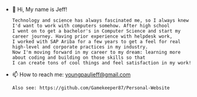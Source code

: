 - 👋 Hi, My name is Jeff!

      Technology and science has always fascinated me, so I always knew I'd want to work with computers somehow. After high school 
      I went on to get a bachelor's in Computer Science and start my career journey. Having prior experience with helpdesk work,
      I worked with SAP Ariba for a few years to get a feel for real high-level and corporate practices in my industry. 
      Now I'm moving forward in my career to my dream: learning more about coding and building on those skills so that
      I can create tons of cool things and feel satisfaction in my work!

- 📫 How to reach me:
      youngpauljeff@gmail.com
      
      Also see: https://github.com/Gamekeeper87/Personal-Website

<!---
Gamekeeper87/Gamekeeper87 is a ✨ special ✨ repository because its `README.md` (this file) appears on your GitHub profile.
You can click the Preview link to take a look at your changes.
--->
